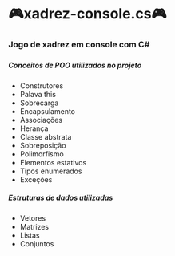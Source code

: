 # :video_game:xadrez-console.cs:video_game: 

### Jogo de xadrez em console com C#

##### 

##### Conceitos de POO utilizados no projeto

- Construtores
- Palava this
- Sobrecarga
- Encapsulamento
- Associações
- Herança
- Classe abstrata
- Sobreposição
- Polimorfismo
- Elementos estativos
- Tipos enumerados
- Exceções



##### Estruturas de dados utilizadas

- Vetores
- Matrizes
- Listas
- Conjuntos

